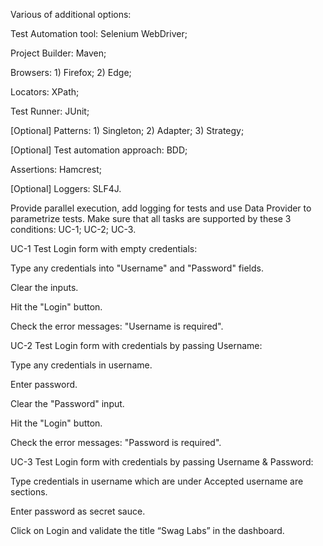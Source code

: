 Various of additional options:

Test Automation tool: Selenium WebDriver;

Project Builder: Maven;

Browsers: 1) Firefox; 2) Edge;

Locators: XPath;

Test Runner: JUnit;

[Optional] Patterns: 1) Singleton; 2) Adapter; 3) Strategy;

[Optional] Test automation approach: BDD;

Assertions: Hamcrest;

[Optional] Loggers: SLF4J.

Provide parallel execution, add logging for tests and use Data Provider to parametrize tests. Make sure that all tasks are supported by these 3 conditions: UC-1; UC-2; UC-3.

UC-1 Test Login form with empty credentials:

Type any credentials into "Username" and "Password" fields.

Clear the inputs.

Hit the "Login" button.

Check the error messages: "Username is required".

UC-2 Test Login form with credentials by passing Username:

Type any credentials in username.

Enter password.

Clear the "Password" input.

Hit the "Login" button.

Check the error messages: "Password is required".

UC-3 Test Login form with credentials by passing Username & Password:

Type credentials in username which are under Accepted username are sections.

Enter password as secret sauce.

Click on Login and validate the title “Swag Labs” in the dashboard.



